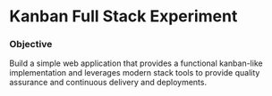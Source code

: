 # Kanban Full Stack Experiment

### Objective
Build a simple web application that provides a functional kanban-like implementation and leverages modern stack tools to provide quality assurance and continuous delivery and deployments.

